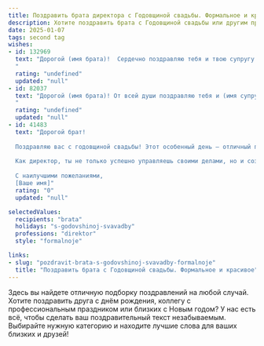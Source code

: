 ```yaml
---
title: Поздравить брата директора с Годовщиной свадьбы. Формальное и красивое
description: Хотите поздравить брата с Годовщиной свадьбы или другим праздником? Наш ИИ создаст незабываемое поздравление, а вы обязательно выделитесь среди других.  
date: 2025-01-07
tags: second tag
wishes:
- id: 132969
  text: "Дорогой (имя брата)!  Сердечно поздравляю тебя и твою супругу с годовщиной свадьбы! Желаю вам, как директору и его прекрасной спутнице жизни,  многих лет счастья, благополучия, взаимопонимания и успехов во всех ваших начинаниях. Пусть ваша семейная жизнь будет яркой, наполненной любовью и радостью, а каждый новый год, прожитый вместе, станет еще крепче и счастливее.
  "
  rating: "undefined"
  updated: "null"
- id: 82037
  text: "Дорогой (имя брата)! От всей души поздравляю тебя и (имя супруги) с годовщиной свадьбы! Желаю вам, чтобы ваша любовь, как крепкое вино, с годами становилась только богаче и ярче. Пусть ваш дом всегда будет наполнен радостью, благополучием и теплом ваших сердец. Счастья, гармонии и новых успехов в вашей совместной жизни!
  "
  rating: "undefined"
  updated: "null"
- id: 41483
  text: "Дорогой брат!
  
  Поздравляю вас с годовщиной свадьбы! Этот особенный день — отличный повод вспомнить о всех прекрасных моментах, которые вы провели вместе, и о том, как сильно вы друг друга любите. Ваше взаимопонимание и поддержка — пример для всех нас.
  
  Как директор, ты не только успешно управляешь своими делами, но и создаешь гармонию в семье. Пускай ваша жизнь будет наполнена яркими моментами, счастливыми свершениями и неугасимой любовью.
  
  С наилучшими пожеланиями,
  [Ваше имя]"
  rating: "0"
  updated: "null"

selectedValues:
  recipients: "brata"
  holidays: "s-godovshinoj-svavadby"
  professions: "direktor"
  style: "formalnoje"

links:
- slug: "pozdravit-brata-s-godovshinoj-svavadby-formalnoje"
  title: "Поздравить брата с Годовщиной свадьбы. Формальное и красивое"
---
```


Здесь вы найдете отличную подборку поздравлений на любой случай. 
Хотите поздравить друга с днём рождения, коллегу с профессиональным праздником или близких с Новым годом? У нас есть всё, чтобы сделать ваш поздравительный текст незабываемым. Выбирайте нужную категорию и находите лучшие слова для ваших близких и друзей!
